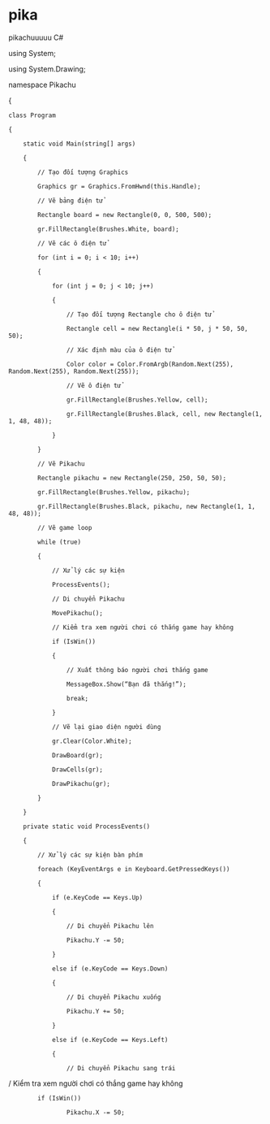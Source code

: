 # pika
pikachuuuuu
C#

using System;

using System.Drawing;

namespace Pikachu

{

    class Program

    {

        static void Main(string[] args)

        {

            // Tạo đối tượng Graphics

            Graphics gr = Graphics.FromHwnd(this.Handle);

            // Vẽ bảng điện tử

            Rectangle board = new Rectangle(0, 0, 500, 500);

            gr.FillRectangle(Brushes.White, board);

            // Vẽ các ô điện tử

            for (int i = 0; i < 10; i++)

            {

                for (int j = 0; j < 10; j++)

                {

                    // Tạo đối tượng Rectangle cho ô điện tử

                    Rectangle cell = new Rectangle(i * 50, j * 50, 50, 50);

                    // Xác định màu của ô điện tử

                    Color color = Color.FromArgb(Random.Next(255), Random.Next(255), Random.Next(255));

                    // Vẽ ô điện tử

                    gr.FillRectangle(Brushes.Yellow, cell);

                    gr.FillRectangle(Brushes.Black, cell, new Rectangle(1, 1, 48, 48));

                }

            }

            // Vẽ Pikachu

            Rectangle pikachu = new Rectangle(250, 250, 50, 50);

            gr.FillRectangle(Brushes.Yellow, pikachu);

            gr.FillRectangle(Brushes.Black, pikachu, new Rectangle(1, 1, 48, 48));

            // Vẽ game loop

            while (true)

            {

                // Xử lý các sự kiện

                ProcessEvents();

                // Di chuyển Pikachu

                MovePikachu();

                // Kiểm tra xem người chơi có thắng game hay không

                if (IsWin())

                {

                    // Xuất thông báo người chơi thắng game

                    MessageBox.Show(“Bạn đã thắng!”);

                    break;

                }

                // Vẽ lại giao diện người dùng

                gr.Clear(Color.White);

                DrawBoard(gr);

                DrawCells(gr);

                DrawPikachu(gr);

            }

        }

        private static void ProcessEvents()

        {

            // Xử lý các sự kiện bàn phím

            foreach (KeyEventArgs e in Keyboard.GetPressedKeys())

            {

                if (e.KeyCode == Keys.Up)

                {

                    // Di chuyển Pikachu lên

                    Pikachu.Y -= 50;

                }

                else if (e.KeyCode == Keys.Down)

                {

                    // Di chuyển Pikachu xuống

                    Pikachu.Y += 50;

                }

                else if (e.KeyCode == Keys.Left)

                {

                    // Di chuyển Pikachu sang trái

/ Kiểm tra xem người chơi có thắng game hay không

            if (IsWin())

                    Pikachu.X -= 50;
